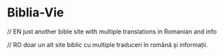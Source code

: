 # Biblia-Vie

// EN just another bible site with multiple translations in Romanian and info

// RO doar un alt site biblic cu multiple traduceri în română și informații. 
